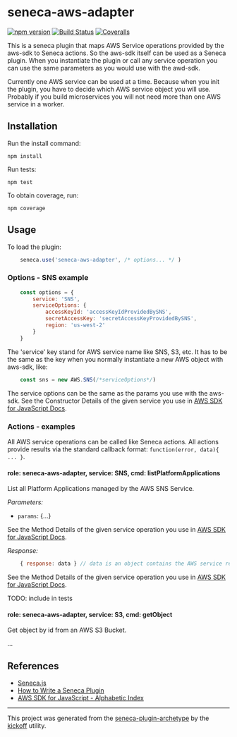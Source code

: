 # seneca-aws-adapter

[![npm version][npm-badge]][npm-url]
[![Build Status][travis-badge]][travis-url]
[![Coveralls][BadgeCoveralls]][Coveralls]

This is a seneca plugin that maps AWS Service operations provided by the aws-sdk to Seneca actions. So the aws-sdk itself can be used as a Seneca plugin. When you instantiate the plugin or call any service operation you can use the same parameters as you would use with the awd-sdk.

Currently one AWS service can be used at a time. Because when you init the plugin, you have to decide which AWS service object you will use. Probably if you build microservices you will not need more than one AWS service in a worker.

## Installation

Run the install command:

    npm install

Run tests:

    npm test

To obtain coverage, run:

    npm coverage

## Usage

To load the plugin:

```JavaScript
    seneca.use('seneca-aws-adapter', /* options... */ )
```

### Options - SNS example

```JavaScript
    const options = {
        service: 'SNS',
        serviceOptions: {
            accessKeyId: 'accessKeyIdProvidedBySNS',
            secretAccessKey: 'secretAccessKeyProvidedBySNS',
            region: 'us-west-2'
        }
    }
```
The 'service' key stand for AWS service name like SNS, S3, etc. It has to be the same as the key when you normally instantiate a new AWS object with aws-sdk, like:

```JavaScript
    const sns = new AWS.SNS(/*serviceOptions*/)
```

The service options can be the same as the params you use with the aws-sdk. See the Constructor Details of the given service you use in [AWS SDK for JavaScript Docs](http://docs.aws.amazon.com/AWSJavaScriptSDK/latest/_index.html).

### Actions - examples

All AWS service operations can be called like Seneca actions. All actions provide results via the standard callback format: `function(error, data){ ... }`.

#### role: seneca-aws-adapter, service: SNS, cmd: listPlatformApplications

List all Platform Applications managed by the AWS SNS Service.

_Parameters:_

- `params`: {...}

See the Method Details of the given service operation you use in [AWS SDK for JavaScript Docs](http://docs.aws.amazon.com/AWSJavaScriptSDK/latest/_index.html).

_Response:_ 

```JavaScript
    { response: data } // data is an object contains the AWS service response
```

See the Method Details of the given service operation you use in [AWS SDK for JavaScript Docs](http://docs.aws.amazon.com/AWSJavaScriptSDK/latest/_index.html).

TODO: include in tests

#### role: seneca-aws-adapter, service: S3, cmd: getObject

Get object by id from an AWS S3 Bucket.

...

## References

- [Seneca.js](http://senecajs.org/)
- [How to Write a Seneca Plugin](http://senecajs.org/docs/tutorials/how-to-write-a-plugin.html)
- [AWS SDK for JavaScript - Alphabetic Index](http://docs.aws.amazon.com/AWSJavaScriptSDK/latest/_index.html)

---

This project was generated from the [seneca-plugin-archetype](https://github.com/tombenke/seneca-plugin-archetype)
by the [kickoff](https://github.com/tombenke/kickoff) utility.

[npm-badge]: https://badge.fury.io/js/seneca-aws-sns.svg
[npm-url]: https://badge.fury.io/js/seneca-aws-sns
[travis-badge]: https://api.travis-ci.org/bersilius/seneca-aws-sns.svg
[travis-url]: https://travis-ci.org/bersilius/seneca-aws-sns
[Coveralls]: https://coveralls.io/github/bersilius/seneca-aws-sns?branch=master
[BadgeCoveralls]: https://coveralls.io/repos/github/bersilius/seneca-aws-sns/badge.svg?branch=master

